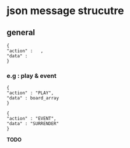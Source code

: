 # json message strucutre

## general
    {
    "action" :   ,
    "data" :
    }

### e.g : play & event
    {
    "action" : "PLAY",
    "data" : board_array
    }

    {
    "action" : "EVENT",
    "data" : "SURRENDER"
    }

**TODO**
